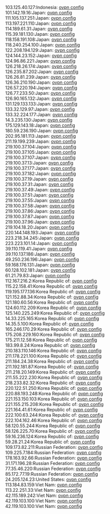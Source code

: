 103.125.40.127:Indonesia: [ovpn config](vpn/103_125_40_127.ovpn)  
101.142.19.16:Japan: [ovpn config](vpn/101_142_19_16.ovpn)  
111.105.137.251:Japan: [ovpn config](vpn/111_105_137_251.ovpn)  
113.197.221.110:Japan: [ovpn config](vpn/113_197_221_110.ovpn)  
114.189.61.31:Japan: [ovpn config](vpn/114_189_61_31.ovpn)  
115.39.181.130:Japan: [ovpn config](vpn/115_39_181_130.ovpn)  
118.158.191.108:Japan: [ovpn config](vpn/118_158_191_108.ovpn)  
118.240.254.100:Japan: [ovpn config](vpn/118_240_254_100.ovpn)  
122.208.194.129:Japan: [ovpn config](vpn/122_208_194_129.ovpn)  
124.144.23.152:Japan: [ovpn config](vpn/124_144_23_152.ovpn)  
124.96.86.221:Japan: [ovpn config](vpn/124_96_86_221.ovpn)  
126.218.26.174:Japan: [ovpn config](vpn/126_218_26_174.ovpn)  
126.235.87.202:Japan: [ovpn config](vpn/126_235_87_202.ovpn)  
126.26.81.239:Japan: [ovpn config](vpn/126_26_81_239.ovpn)  
126.36.210.190:Japan: [ovpn config](vpn/126_36_210_190.ovpn)  
126.57.220.194:Japan: [ovpn config](vpn/126_57_220_194.ovpn)  
126.77.233.50:Japan: [ovpn config](vpn/126_77_233_50.ovpn)  
126.90.165.132:Japan: [ovpn config](vpn/126_90_165_132.ovpn)  
131.129.133.133:Japan: [ovpn config](vpn/131_129_133_133.ovpn)  
133.32.129.97:Japan: [ovpn config](vpn/133_32_129_97.ovpn)  
133.32.224.177:Japan: [ovpn config](vpn/133_32_224_177.ovpn)  
14.3.235.130:Japan: [ovpn config](vpn/14_3_235_130.ovpn)  
175.129.143.18:Japan: [ovpn config](vpn/175_129_143_18.ovpn)  
180.59.236.190:Japan: [ovpn config](vpn/180_59_236_190.ovpn)  
202.95.181.113:Japan: [ovpn config](vpn/202_95_181_113.ovpn)  
211.19.199.239:Japan: [ovpn config](vpn/211_19_199_239.ovpn)  
219.100.37.104:Japan: [ovpn config](vpn/219_100_37_104.ovpn)  
219.100.37.105:Japan: [ovpn config](vpn/219_100_37_105.ovpn)  
219.100.37.107:Japan: [ovpn config](vpn/219_100_37_107.ovpn)  
219.100.37.13:Japan: [ovpn config](vpn/219_100_37_13.ovpn)  
219.100.37.177:Japan: [ovpn config](vpn/219_100_37_177.ovpn)  
219.100.37.182:Japan: [ovpn config](vpn/219_100_37_182.ovpn)  
219.100.37.19:Japan: [ovpn config](vpn/219_100_37_19.ovpn)  
219.100.37.31:Japan: [ovpn config](vpn/219_100_37_31.ovpn)  
219.100.37.49:Japan: [ovpn config](vpn/219_100_37_49.ovpn)  
219.100.37.51:Japan: [ovpn config](vpn/219_100_37_51.ovpn)  
219.100.37.55:Japan: [ovpn config](vpn/219_100_37_55.ovpn)  
219.100.37.58:Japan: [ovpn config](vpn/219_100_37_58.ovpn)  
219.100.37.86:Japan: [ovpn config](vpn/219_100_37_86.ovpn)  
219.100.37.87:Japan: [ovpn config](vpn/219_100_37_87.ovpn)  
219.100.37.96:Japan: [ovpn config](vpn/219_100_37_96.ovpn)  
219.104.18.20:Japan: [ovpn config](vpn/219_104_18_20.ovpn)  
220.144.148.193:Japan: [ovpn config](vpn/220_144_148_193.ovpn)  
223.218.34.245:Japan: [ovpn config](vpn/223_218_34_245.ovpn)  
223.223.101.14:Japan: [ovpn config](vpn/223_223_101_14.ovpn)  
39.110.119.41:Japan: [ovpn config](vpn/39_110_119_41.ovpn)  
39.110.137.186:Japan: [ovpn config](vpn/39_110_137_186.ovpn)  
49.250.236.196:Japan: [ovpn config](vpn/49_250_236_196.ovpn)  
59.168.176.131:Japan: [ovpn config](vpn/59_168_176_131.ovpn)  
60.128.102.181:Japan: [ovpn config](vpn/60_128_102_181.ovpn)  
61.21.79.83:Japan: [ovpn config](vpn/61_21_79_83.ovpn)  
112.167.216.2:Korea Republic of: [ovpn config](vpn/112_167_216_2.ovpn)  
115.22.158.41:Korea Republic of: [ovpn config](vpn/115_22_158_41.ovpn)  
119.195.177.136:Korea Republic of: [ovpn config](vpn/119_195_177_136.ovpn)  
121.152.88.34:Korea Republic of: [ovpn config](vpn/121_152_88_34.ovpn)  
121.180.60.56:Korea Republic of: [ovpn config](vpn/121_180_60_56.ovpn)  
124.60.112.209:Korea Republic of: [ovpn config](vpn/124_60_112_209.ovpn)  
125.140.225.249:Korea Republic of: [ovpn config](vpn/125_140_225_249.ovpn)  
14.33.225.165:Korea Republic of: [ovpn config](vpn/14_33_225_165.ovpn)  
14.35.5.100:Korea Republic of: [ovpn config](vpn/14_35_5_100.ovpn)  
165.246.170.29:Korea Republic of: [ovpn config](vpn/165_246_170_29.ovpn)  
175.208.229.160:Korea Republic of: [ovpn config](vpn/175_208_229_160.ovpn)  
175.211.12.58:Korea Republic of: [ovpn config](vpn/175_211_12_58.ovpn)  
183.99.8.24:Korea Republic of: [ovpn config](vpn/183_99_8_24.ovpn)  
210.183.110.146:Korea Republic of: [ovpn config](vpn/210_183_110_146.ovpn)  
211.178.221.100:Korea Republic of: [ovpn config](vpn/211_178_221_100.ovpn)  
211.184.24.38:Korea Republic of: [ovpn config](vpn/211_184_24_38.ovpn)  
211.192.181.87:Korea Republic of: [ovpn config](vpn/211_192_181_87.ovpn)  
211.218.20.149:Korea Republic of: [ovpn config](vpn/211_218_20_149.ovpn)  
211.55.222.230:Korea Republic of: [ovpn config](vpn/211_55_222_230.ovpn)  
218.233.82.32:Korea Republic of: [ovpn config](vpn/218_233_82_32.ovpn)  
220.122.51.250:Korea Republic of: [ovpn config](vpn/220_122_51_250.ovpn)  
220.88.193.248:Korea Republic of: [ovpn config](vpn/220_88_193_248.ovpn)  
221.153.150.103:Korea Republic of: [ovpn config](vpn/221_153_150_103.ovpn)  
221.155.215.208:Korea Republic of: [ovpn config](vpn/221_155_215_208.ovpn)  
221.164.41.61:Korea Republic of: [ovpn config](vpn/221_164_41_61.ovpn)  
222.100.63.244:Korea Republic of: [ovpn config](vpn/222_100_63_244.ovpn)  
222.104.162.46:Korea Republic of: [ovpn config](vpn/222_104_162_46.ovpn)  
58.120.55.244:Korea Republic of: [ovpn config](vpn/58_120_55_244.ovpn)  
58.126.225.70:Korea Republic of: [ovpn config](vpn/58_126_225_70.ovpn)  
59.16.236.124:Korea Republic of: [ovpn config](vpn/59_16_236_124.ovpn)  
59.28.21.24:Korea Republic of: [ovpn config](vpn/59_28_21_24.ovpn)  
109.173.82.211:Russian Federation: [ovpn config](vpn/109_173_82_211.ovpn)  
109.225.7.184:Russian Federation: [ovpn config](vpn/109_225_7_184.ovpn)  
178.163.92.66:Russian Federation: [ovpn config](vpn/178_163_92_66.ovpn)  
31.171.196.28:Russian Federation: [ovpn config](vpn/31_171_196_28.ovpn)  
77.35.46.220:Russian Federation: [ovpn config](vpn/77_35_46_220.ovpn)  
85.172.77.19:Russian Federation: [ovpn config](vpn/85_172_77_19.ovpn)  
24.205.124.23:United States: [ovpn config](vpn/24_205_124_23.ovpn)  
113.184.83.159:Viet Nam: [ovpn config](vpn/113_184_83_159.ovpn)  
113.22.251.33:Viet Nam: [ovpn config](vpn/113_22_251_33.ovpn)  
42.115.189.242:Viet Nam: [ovpn config](vpn/42_115_189_242.ovpn)  
42.119.103.100:Viet Nam: [ovpn config](vpn/42_119_103_100.ovpn)  
42.119.103.100:Viet Nam: [ovpn config](vpn/42_119_103_100.ovpn)  
